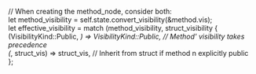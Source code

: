  // When creating the method_node, consider both:                       
 let method_visibility = self.state.convert_visibility(&method.vis);    
 let effective_visibility = match (method_visibility, struct_visibility 
 {                                                                      
     (VisibilityKind::Public, _) => VisibilityKind::Public,  // Method' 
 visibility takes precedence                                            
     (_, struct_vis) => struct_vis,  // Inherit from struct if method n 
 explicitly public                                                      
 };      
